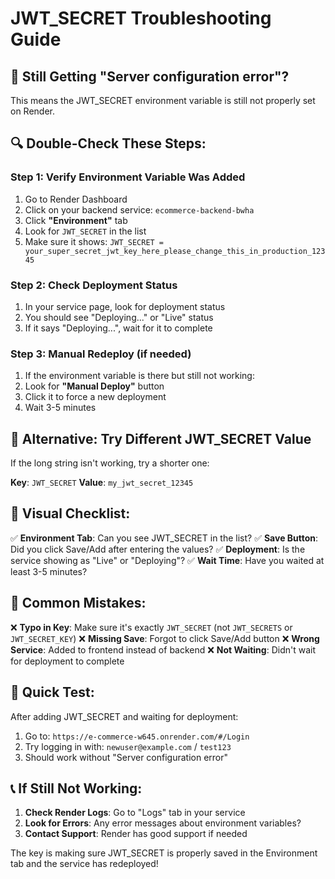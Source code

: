 # JWT_SECRET Troubleshooting Guide

## 🚨 Still Getting "Server configuration error"?

This means the JWT_SECRET environment variable is still not properly set on Render.

## 🔍 Double-Check These Steps:

### Step 1: Verify Environment Variable Was Added
1. Go to Render Dashboard
2. Click on your backend service: `ecommerce-backend-bwha`
3. Click **"Environment"** tab
4. Look for `JWT_SECRET` in the list
5. Make sure it shows: `JWT_SECRET = your_super_secret_jwt_key_here_please_change_this_in_production_12345`

### Step 2: Check Deployment Status
1. In your service page, look for deployment status
2. You should see "Deploying..." or "Live" status
3. If it says "Deploying...", wait for it to complete

### Step 3: Manual Redeploy (if needed)
1. If the environment variable is there but still not working:
2. Look for **"Manual Deploy"** button
3. Click it to force a new deployment
4. Wait 3-5 minutes

## 🔧 Alternative: Try Different JWT_SECRET Value

If the long string isn't working, try a shorter one:

**Key**: `JWT_SECRET`
**Value**: `my_jwt_secret_12345`

## 📱 Visual Checklist:

✅ **Environment Tab**: Can you see JWT_SECRET in the list?
✅ **Save Button**: Did you click Save/Add after entering the values?
✅ **Deployment**: Is the service showing as "Live" or "Deploying"?
✅ **Wait Time**: Have you waited at least 3-5 minutes?

## 🚨 Common Mistakes:

❌ **Typo in Key**: Make sure it's exactly `JWT_SECRET` (not `JWT_SECRETS` or `JWT_SECRET_KEY`)
❌ **Missing Save**: Forgot to click Save/Add button
❌ **Wrong Service**: Added to frontend instead of backend
❌ **Not Waiting**: Didn't wait for deployment to complete

## 🎯 Quick Test:

After adding JWT_SECRET and waiting for deployment:
1. Go to: `https://e-commerce-w645.onrender.com/#/Login`
2. Try logging in with: `newuser@example.com` / `test123`
3. Should work without "Server configuration error"

## 📞 If Still Not Working:

1. **Check Render Logs**: Go to "Logs" tab in your service
2. **Look for Errors**: Any error messages about environment variables?
3. **Contact Support**: Render has good support if needed

The key is making sure JWT_SECRET is properly saved in the Environment tab and the service has redeployed!
